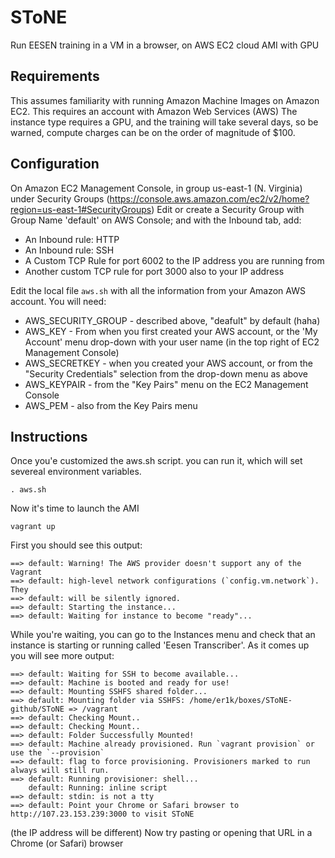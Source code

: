 # SToNE
Run EESEN training in a VM in a browser, on AWS EC2 cloud AMI with GPU

## Requirements
This assumes familiarity with running Amazon Machine Images on Amazon EC2.
This requires an account with Amazon Web Services (AWS)
The instance type requires a GPU, and the training will take several days,
so be warned, compute charges can be on the order of magnitude of $100.

## Configuration
On Amazon EC2 Management Console, in group us-east-1 (N. Virginia)
under Security Groups (https://console.aws.amazon.com/ec2/v2/home?region=us-east-1#SecurityGroups)
Edit or create a Security Group with Group Name 'default' on AWS Console; and with the Inbound tab, add:

  * An Inbound rule: HTTP
  * An Inbound rule: SSH
  * A Custom TCP Rule for port 6002 to the IP address you are running from
  * Another custom TCP rule for port 3000 also to your IP address

Edit the local file `aws.sh` with all the information from your Amazon AWS
account. You will need:

  * AWS_SECURITY_GROUP - described above, "deafult" by default (haha)
  * AWS_KEY - From when you first created your AWS account, or the 'My Account' menu drop-down with
  your user name (in the top right of EC2 Management Console)
  * AWS_SECRETKEY - when you created your AWS account, or from the "Security Credentials" selection
  from the drop-down menu as above
  * AWS_KEYPAIR - from the "Key Pairs" menu on the EC2 Management Console
  * AWS_PEM - also from the Key Pairs menu

## Instructions
Once you'e customized the aws.sh script. you can run it, which will set severeal environment
variables.
```
. aws.sh
```
Now it's time to launch the AMI
```
vagrant up
```
First you should see this output:
```
==> default: Warning! The AWS provider doesn't support any of the Vagrant
==> default: high-level network configurations (`config.vm.network`). They
==> default: will be silently ignored.
==> default: Starting the instance...
==> default: Waiting for instance to become "ready"...
```
While you're waiting, you can go to the Instances menu and check that an instance
is starting or running called 'Eesen Transcriber'. As it comes up you will see
more output:
```
==> default: Waiting for SSH to become available...
==> default: Machine is booted and ready for use!
==> default: Mounting SSHFS shared folder...
==> default: Mounting folder via SSHFS: /home/er1k/boxes/SToNE-github/SToNE => /vagrant
==> default: Checking Mount..
==> default: Checking Mount..
==> default: Folder Successfully Mounted!
==> default: Machine already provisioned. Run `vagrant provision` or use the `--provision`
==> default: flag to force provisioning. Provisioners marked to run always will still run.
==> default: Running provisioner: shell...
    default: Running: inline script
==> default: stdin: is not a tty
==> default: Point your Chrome or Safari browser to http://107.23.153.239:3000 to visit SToNE
```
(the IP address will be different)
Now try pasting or opening that URL in a Chrome (or Safari) browser


